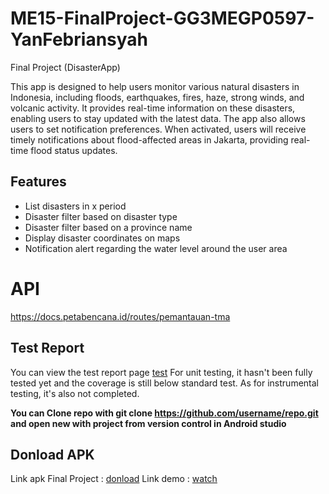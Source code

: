 # ME15-FinalProject-GG3MEGP0597-YanFebriansyah
Final Project (DisasterApp)

This app is designed to help users monitor various natural disasters in Indonesia, including floods, earthquakes, fires, haze, strong winds, and volcanic activity. It provides real-time information on these disasters, enabling users to stay updated with the latest data. The app also allows users to set notification preferences. When activated, users will receive timely notifications about flood-affected areas in Jakarta, providing real-time flood status updates.


## Features

* List disasters in x period
* Disaster filter based on disaster type
* Disaster filter based on a province name
* Display disaster coordinates on maps
* Notification alert regarding the water level around the user area


# API
https://docs.petabencana.id/routes/pemantauan-tma


## Test Report

You can view the test report  page [test](./repost%20test.jpg)
For unit testing, it hasn't been fully tested yet and the coverage is still below standard test. As for instrumental testing, it's also not completed.




**You can Clone repo with git clone https://github.com/username/repo.git and open new with project from version control in Android studio**

## Donload APK
Link apk Final Project       : [donload](https://drive.google.com/file/d/1IRQjqox83OwGwz6C4b2ymllOLE5Tt0bz/view?usp=sharing)
Link demo : [watch](https://youtu.be/gJHts1t_Vm4)


